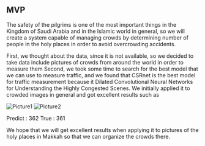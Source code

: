 ## MVP
The safety of the pilgrims is one of the most important things in the Kingdom of Saudi Arabia and in the Islamic world in general, so we will create a system capable of managing crowds by determining number of people in the holy places in order to avoid overcrowding accidents.

First, we thought about the data, since it is not available, so we decided to take data include pictures of crowds from around the world in order to measure them
Second, we took some time to search for the best model that we can use to measure traffic, and we found that CSRnet is the best model for traffic measurement because it Dilated Convolutional Neural Networks for Understanding the Highly Congested Scenes. 
We initially applied it to crowded images in general and got excellent results such as  

![Picture1](https://user-images.githubusercontent.com/71217830/148990859-cfb0750e-aee1-4f38-9029-dd1d3022b931.jpg)
![Picture2](https://user-images.githubusercontent.com/71217830/148990927-84ac11d3-00c6-4135-9034-e3567a4696b8.png)

Predict : 362
True : 361

We hope that we will get excellent results when applying it to pictures of the holy places in Makkah so that we can organize the crowds there.
